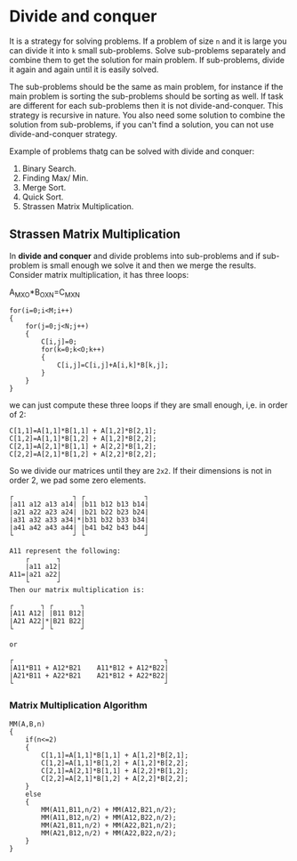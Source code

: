 
# Divide and conquer

It is a strategy for solving problems. If a problem of size `n` and it is large you can divide it into `k` small sub-problems. 
Solve sub-problems separately and combine them to get the solution for main problem. If sub-problems, divide it again and again 
until it is easily solved.


The sub-problems should be the same as main problem, for instance if the main problem is sorting the sub-problems should be 
sorting as well. If task are different for each sub-problems then it is not divide-and-conquer. This strategy is recursive in nature.
You also need some solution to combine the solution from sub-problems, if you can't find a solution, you can not use divide-and-conquer
strategy.

Example of problems thatg can be solved with divide and conquer:
1) Binary Search.  
2) Finding Max/ Min.  
3) Merge Sort.  
4) Quick Sort.  
5) Strassen Matrix Multiplication.  

## Strassen Matrix Multiplication  
In **divide and conquer** and divide problems into sub-problems and if sub-problem is small enough we solve it and then we merge the results. Consider matrix multiplication, it has three loops:

A<sub>MXO</sub>*B<sub>OXN</sub>=C<sub>MXN</sub>

```
for(i=0;i<M;i++)
{
	for(j=0;j<N;j++)
	{
		C[i,j]=0;
		for(k=0;k<O;k++)
		{
			C[i,j]=C[i,j]+A[i,k]*B[k,j];
		}
	}
}
```
we can just compute these three loops if they are small enough, i,e. in order of 2:

```
C[1,1]=A[1,1]*B[1,1] + A[1,2]*B[2,1];
C[1,2]=A[1,1]*B[1,2] + A[1,2]*B[2,2];
C[2,1]=A[2,1]*B[1,1] + A[2,2]*B[1,2];
C[2,2]=A[2,1]*B[1,2] + A[2,2]*B[2,2];
```
So we divide our matrices until they are `2x2`. If their dimensions is not in order 2, we pad some zero elements.

```
┌               ┐ ┌               ┐
|a11 a12 a13 a14| |b11 b12 b13 b14|
|a21 a22 a23 a24| |b21 b22 b23 b24|
|a31 a32 a33 a34|*|b31 b32 b33 b34|
|a41 a42 a43 a44| |b41 b42 b43 b44|
└               ┘ └               ┘

A11 represent the following:
    ┌       ┐
    |a11 a12|
A11=|a21 a22|
    └       ┘
Then our matrix multiplication is:

┌       ┐ ┌       ┐
|A11 A12| |B11 B12|
|A21 A22|*|B21 B22|
└       ┘ └       ┘

or

┌                                      ┐
|A11*B11 + A12*B21    A11*B12 + A12*B22|
|A21*B11 + A22*B21    A21*B12 + A22*B22|
└                                      ┘
```

### Matrix Multiplication Algorithm

```
MM(A,B,n)
{
	if(n<=2)
	{
		C[1,1]=A[1,1]*B[1,1] + A[1,2]*B[2,1];
		C[1,2]=A[1,1]*B[1,2] + A[1,2]*B[2,2];
		C[2,1]=A[2,1]*B[1,1] + A[2,2]*B[1,2];
		C[2,2]=A[2,1]*B[1,2] + A[2,2]*B[2,2];
	}
	else
	{
		MM(A11,B11,n/2) + MM(A12,B21,n/2);
		MM(A11,B12,n/2) + MM(A12,B22,n/2);
		MM(A21,B11,n/2) + MM(A22,B21,n/2);
		MM(A21,B12,n/2) + MM(A22,B22,n/2);
	}
}

```






